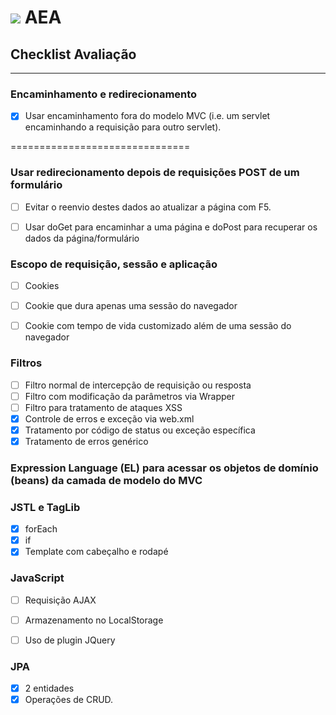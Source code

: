 # ![](C:\Users\Landwixx\Astronomic_Events_Alert\src\main\webapp\resources\img\galaxy-icon.png) AEA
## Checklist Avaliação
___________
### Encaminhamento e redirecionamento
  - [x] Usar encaminhamento fora do modelo MVC (i.e. um servlet encaminhando a requisição para outro servlet).

===============================
### Usar redirecionamento depois de requisições POST de um formulário
  - [ ] Evitar o reenvio destes dados ao atualizar a página com F5.
  - [ ] Usar doGet para encaminhar a uma página e doPost para recuperar os dados da página/formulário


### Escopo de requisição, sessão e aplicação
  - [ ] Cookies
  - [ ] Cookie que dura apenas uma sessão do navegador
  - [ ] Cookie com tempo de vida customizado além de uma sessão do navegador


### Filtros
   - [ ] Filtro normal de intercepção de requisição ou resposta
   - [ ] Filtro com modificação da parâmetros via Wrapper
   - [ ] Filtro para tratamento de ataques XSS
   - [x] Controle de erros e exceção via web.xml  
   - [x] Tratamento por código de status ou exceção específica
   - [x] Tratamento de erros genérico

###  Expression Language (EL) para acessar os objetos de domínio (beans) da camada de modelo do MVC

### JSTL e TagLib
- [x] forEach
- [x]  if
- [x] Template com cabeçalho e rodapé

### JavaScript
- [ ] Requisição AJAX
- [ ] Armazenamento no LocalStorage
- [ ] Uso de plugin JQuery


### JPA
- [x] 2 entidades
- [x] Operações de CRUD.